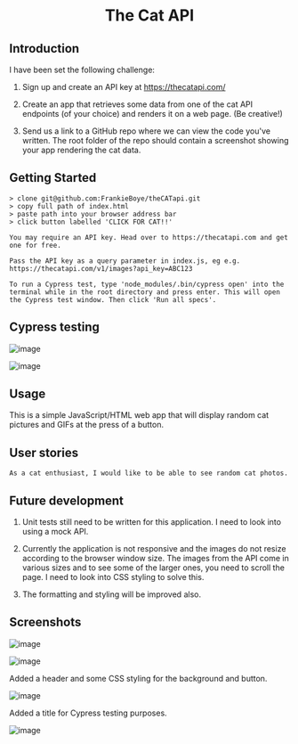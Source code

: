 <h1 align="center">
  <p align="center">The Cat API</p>
<p align="center">

## Introduction

I have been set the following challenge:

1. Sign up and create an API key at https://thecatapi.com/

2. Create an app that retrieves some data from one of the cat API endpoints (of your choice) and renders it on a web page. (Be creative!)

3. Send us a link to a GitHub repo where we can view the code you've written. The root folder of the repo should contain a screenshot showing your app rendering the cat data.

## Getting Started

```
> clone git@github.com:FrankieBoye/theCATapi.git
> copy full path of index.html
> paste path into your browser address bar
> click button labelled 'CLICK FOR CAT!!'

You may require an API key. Head over to https://thecatapi.com and get one for free.

Pass the API key as a query parameter in index.js, eg e.g. https://thecatapi.com/v1/images?api_key=ABC123

To run a Cypress test, type 'node_modules/.bin/cypress open' into the terminal while in the root directory and press enter. This will open the Cypress test window. Then click 'Run all specs'.
```

## Cypress testing

![image](https://user-images.githubusercontent.com/44870179/75495227-ed18ce80-59b5-11ea-837c-655034a3acef.png)

![image](https://user-images.githubusercontent.com/44870179/75495359-3d902c00-59b6-11ea-8985-b06da50d126f.png)

## Usage

This is a simple JavaScript/HTML web app that will display random cat pictures and GIFs at the press of a button.

## User stories

```
As a cat enthusiast, I would like to be able to see random cat photos.

```

## Future development

1. Unit tests still need to be written for this application. I need to look into using a mock API.

2. Currently the application is not responsive and the images do not resize according to the browser window size. The images from the API come in various sizes and to see some of the larger ones, you need to scroll the page. I need to look into CSS styling to solve this.

3. The formatting and styling will be improved also.

## Screenshots
![image](https://user-images.githubusercontent.com/44870179/75353220-f1a09280-58a2-11ea-9a2e-c8e1882b8fec.png)

![image](https://user-images.githubusercontent.com/44870179/75353237-fbc29100-58a2-11ea-9fe4-4c835fadfe39.png)

Added a header and some CSS styling for the background and button.

![image](https://user-images.githubusercontent.com/44870179/75453080-40196400-596b-11ea-9240-0174b5428120.png)

Added a title for Cypress testing purposes.

![image](https://user-images.githubusercontent.com/44870179/75491390-ce163e80-59ad-11ea-8aee-639c654112d1.png)
